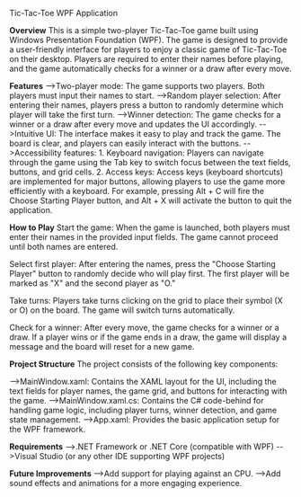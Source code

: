 Tic-Tac-Toe WPF Application

**Overview**
This is a simple two-player Tic-Tac-Toe game built using Windows Presentation Foundation (WPF). The game is designed to provide a user-friendly interface for players to enjoy a classic game of Tic-Tac-Toe on their desktop. Players are required to enter their names before playing, and the game automatically checks for a winner or a draw after every move.

**Features**
-->Two-player mode: The game supports two players. Both players must input their names to start.
-->Random player selection: After entering their names, players press a button to randomly determine which player will take the first turn.
-->Winner detection: The game checks for a winner or a draw after every move and updates the UI accordingly.
-->Intuitive UI: The interface makes it easy to play and track the game. The board is clear, and players can easily interact with the buttons.
-->Accessibility features:
    1. Keyboard navigation: Players can navigate through the game using the Tab key to switch focus between the text fields, buttons, and grid cells.
    2. Access keys: Access keys (keyboard shortcuts) are implemented for major buttons, allowing players to use the game more efficiently with a keyboard. For example, pressing Alt + C will fire the Choose Starting Player button, and Alt + X will activate the button to quit the application.

**How to Play**
Start the game:
When the game is launched, both players must enter their names in the provided input fields. The game cannot proceed until both names are entered.

Select first player:
After entering the names, press the "Choose Starting Player" button to randomly decide who will play first. The first player will be marked as "X" and the second player as "O."

Take turns:
Players take turns clicking on the grid to place their symbol (X or O) on the board. The game will switch turns automatically.

Check for a winner:
After every move, the game checks for a winner or a draw. If a player wins or if the game ends in a draw, the game will display a message and the board will reset for a new game.

**Project Structure**
The project consists of the following key components:

-->MainWindow.xaml: Contains the XAML layout for the UI, including the text fields for player names, the game grid, and buttons for interacting with the game.
-->MainWindow.xaml.cs: Contains the C# code-behind for handling game logic, including player turns, winner detection, and game state management.
-->App.xaml: Provides the basic application setup for the WPF framework.

**Requirements**
-->.NET Framework or .NET Core (compatible with WPF)
-->Visual Studio (or any other IDE supporting WPF projects)

**Future Improvements**
-->Add support for playing against an CPU.
-->Add sound effects and animations for a more engaging experience.
